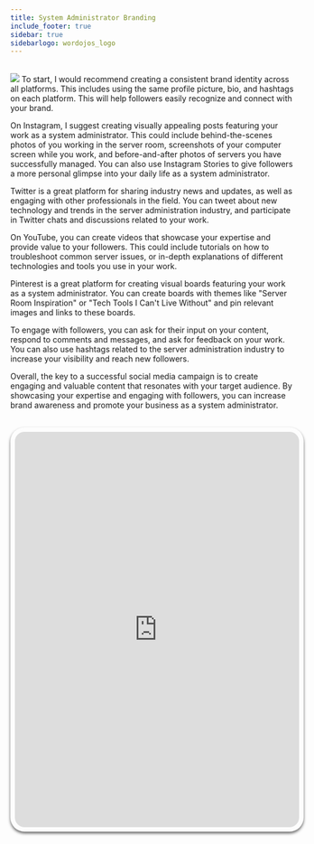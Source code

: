 ```yaml
---
title: System Administrator Branding
include_footer: true
sidebar: true
sidebarlogo: wordojos_logo
---
```

<br>
<img src="/uploads/admins/admins (2).jpg" 
<br>
To start, I would recommend creating a consistent brand identity across all platforms. This includes using the same profile picture, bio, and hashtags on each platform. This will help followers easily recognize and connect with your brand.

On Instagram, I suggest creating visually appealing posts featuring your work as a system administrator. This could include behind-the-scenes photos of you working in the server room, screenshots of your computer screen while you work, and before-and-after photos of servers you have successfully managed. You can also use Instagram Stories to give followers a more personal glimpse into your daily life as a system administrator.

Twitter is a great platform for sharing industry news and updates, as well as engaging with other professionals in the field. You can tweet about new technology and trends in the server administration industry, and participate in Twitter chats and discussions related to your work.

On YouTube, you can create videos that showcase your expertise and provide value to your followers. This could include tutorials on how to troubleshoot common server issues, or in-depth explanations of different technologies and tools you use in your work.

Pinterest is a great platform for creating visual boards featuring your work as a system administrator. You can create boards with themes like "Server Room Inspiration" or "Tech Tools I Can't Live Without" and pin relevant images and links to these boards.

To engage with followers, you can ask for their input on your content, respond to comments and messages, and ask for feedback on your work. You can also use hashtags related to the server administration industry to increase your visibility and reach new followers.

Overall, the key to a successful social media campaign is to create engaging and valuable content that resonates with your target audience. By showcasing your expertise and engaging with followers, you can increase brand awareness and promote your business as a system administrator.

<br>
<iframe src="https://admins.workdojos.com
" style="width: 100%;height: 700px;padding: 8px; box-shadow: 0 3px 5px rgba(0,0,0,.6);border-radius: 25px;overflow: hidden;border: none;" align="middle"></iframe>
<br>
